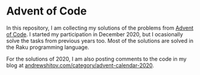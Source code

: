 # Advent of Code

In this repository, I am collecting my solutions of the problems from [Advent of Code](https://adventofcode.com). I started my participation in December 2020, but I ocasionally solve the tasks from previous years too. Most of the solutions are solved in the Raku programming language.

For the solutions of 2020, I am also posting comments to the code in my blog at [andrewshitov.com/category/advent-calendar-2020](https://andrewshitov.com/category/advent-calendar-2020/).
